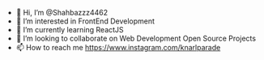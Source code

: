- 👋 Hi, I’m @Shahbazzz4462
- 👀 I’m interested in FrontEnd Development 
- 🌱 I’m currently learning ReactJS
- 💞️ I’m looking to collaborate on Web Development Open Source Projects
- 📫 How to reach me https://www.instagram.com/knarlparade

<!---
Shahbazzz4462/Shahbazzz4462 is a ✨ special ✨ repository because its `README.md` (this file) appears on your GitHub profile.
You can click the Preview link to take a look at your changes.
--->
